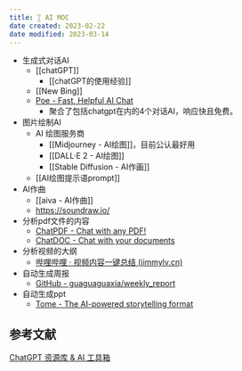 ```yaml
---
title: ∑ AI MOC
date created: 2023-02-22
date modified: 2023-03-14
---
```


- 生成式对话AI
	- [[chatGPT]]
		- [[chatGPT的使用经验]]
	- [[New Bing]]
	- [Poe - Fast, Helpful AI Chat](https://poe.com/)
		- 聚合了包括chatgpt在内的4个对话AI，响应快且免费。
- 图片绘制AI
	- AI 绘图服务商
		- [[Midjourney - AI绘图]]，目前公认最好用
		- [[DALL·E 2 - AI绘图]]
		- [[Stable Diffusion - AI作画]]
	- [[AI绘图提示语prompt]]
- AI作曲
	- [[aiva - AI作曲]]
	- https://soundraw.io/
- 分析pdf文件的内容
	- [ChatPDF - Chat with any PDF!](https://www.chatpdf.com/)
	- [ChatDOC - Chat with your documents](https://chatdoc.com/)
- 分析视频的大纲
	- [哔哩哔哩 · 视频内容一键总结 (jimmylv.cn)](https://b.jimmylv.cn/)
- 自动生成周报
	- [GitHub - guaguaguaxia/weekly\_report](https://github.com/guaguaguaxia/weekly_report)
- 自动生成ppt
	- [Tome - The AI-powered storytelling format](https://beta.tome.app/)

## 参考文献

[ChatGPT 资源库 & AI 工具箱](https://flowus.cn/flowus101/share/10037b40-88c3-43b3-85f6-b6602dced060)
